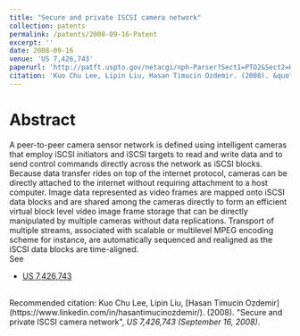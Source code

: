 ```yaml
---
title: "Secure and private ISCSI camera network"
collection: patents
permalink: /patents/2008-09-16-Patent
excerpt: ''
date: 2008-09-16
venue: 'US 7,426,743'
paperurl: 'http://patft.uspto.gov/netacgi/nph-Parser?Sect1=PTO2&Sect2=HITOFF&p=1&u=%2Fnetahtml%2FPTO%2Fsearch-bool.html&r=1&f=G&l=50&co1=AND&d=PTXT&s1=7,426,743.PN.&OS=PN/7,426,743&RS=PN/7,426,743'
citation: 'Kuo Chu Lee, Lipin Liu, Hasan Timucin Ozdemir. (2008). &quot;Secure and private ISCSI camera network&quot;, <i>US 7,426,743 (September 16, 2008)</i>.'
---
```


Abstract
========
A peer-to-peer camera sensor network is defined using intelligent cameras that employ iSCSI initiators and iSCSI targets to read and write data and to send control commands directly across the network as iSCSI blocks. 
Because data transfer rides on top of the internet protocol, cameras can be directly attached to the internet without requiring attachment to a host computer. 
Image data represented as video frames are mapped onto iSCSI data blocks and are shared among the cameras directly to form an efficient virtual block level video image frame storage that can be directly manipulated by multiple cameras without data replications. 
Transport of multiple streams, associated with scalable or multilevel MPEG encoding scheme for instance, are automatically sequenced and realigned as the iSCSI data blocks are time-aligned.
<br>
See
- [US 7,426,743](http://patft.uspto.gov/netacgi/nph-Parser?Sect1=PTO2&Sect2=HITOFF&p=1&u=%2Fnetahtml%2FPTO%2Fsearch-bool.html&r=1&f=G&l=50&co1=AND&d=PTXT&s1=7,426,743.PN.&OS=PN/7,426,743&RS=PN/7,426,743)

<br>
Recommended citation: Kuo Chu Lee, Lipin Liu, [Hasan Timucin Ozdemir](https://www.linkedin.com/in/hasantimucinozdemir/). (2008). "Secure and private ISCSI camera network", <i>US 7,426,743 (September 16, 2008)</i>. 
